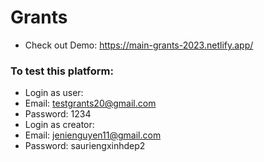 # Grants
- Check out Demo:
https://main-grants-2023.netlify.app/

### To test this platform: 
- Login as user:
- Email: testgrants20@gmail.com
- Password: 1234
- Login as creator:
- Email: jenienguyen11@gmail.com
- Password: sauriengxinhdep2


